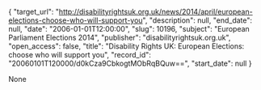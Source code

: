 {
  "target_url": "http://disabilityrightsuk.org.uk/news/2014/april/european-elections-choose-who-will-support-you", 
  "description": null, 
  "end_date": null, 
  "date": "2006-01-01T12:00:00", 
  "slug": 10196, 
  "subject": "European Parliament Elections 2014", 
  "publisher": "disabilityrightsuk.org.uk", 
  "open_access": false, 
  "title": "Disability Rights UK: European Elections: choose who will support you", 
  "record_id": "20060101T120000/d0kCza9CbkogtMObRqBQuw==", 
  "start_date": null
}

None